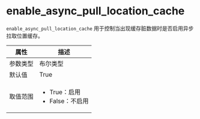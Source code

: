 # enable_async_pull_location_cache

`enable_async_pull_location_cache` 用于控制当出现缓存脏数据时是否启用异步拉取位置缓存。

|  属性    | 描述     |
|----------|---------|
| 参数类型 |   布尔类型      |
| 默认值   | True     |
| 取值范围 | <ul><li>True：启用</li><li>False：不启用</li></ul>  |
